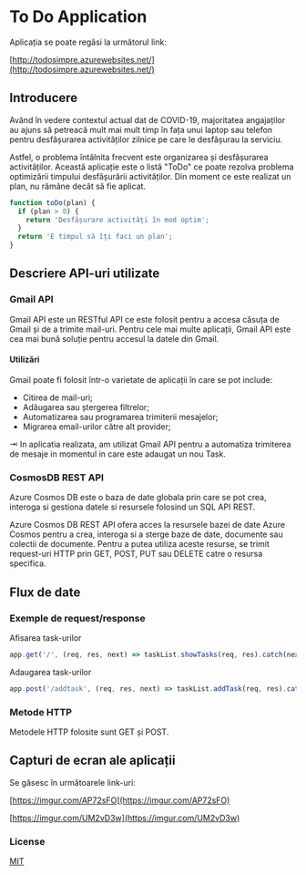 # To Do Application

Aplicația se poate regăsi la următorul link:

 [http://todosimpre.azurewebsites.net/](http://todosimpre.azurewebsites.net/)

## Introducere

  Având în vedere contextul actual dat de COVID-19, majoritatea angajaților au ajuns să petreacă mult mai mult timp în fața unui laptop sau telefon pentru desfășurarea activităților zilnice pe care le desfășurau la serviciu.  

Astfel, o problema întâlnita frecvent este organizarea și desfășurarea activităților. Această aplicație este o listă "ToDo" ce poate rezolva problema optimizării timpului desfășurării activităților. Din moment ce este realizat un plan, nu rămâne decât să fie aplicat. 

```javascript
function toDo(plan) {
  if (plan > 0) {
    return 'Desfășurare activități în mod optim';
  }
  return 'E timpul să îți faci un plan';
}
```

## Descriere API-uri utilizate

### Gmail API

Gmail API este un RESTful API ce este folosit pentru a accesa căsuța de Gmail și de a trimite mail-uri. Pentru cele mai multe aplicații, Gmail API este cea mai bună soluție pentru accesul la datele din Gmail.

#### Utilizări
 Gmail poate fi folosit într-o varietate de aplicații în care se pot include: 
* Citirea de mail-uri;
* Adăugarea sau ștergerea filtrelor;
* Automatizarea sau programarea trimiterii mesajelor;
* Migrarea email-urilor către alt provider; 

⇥ In aplicatia realizata, am utilizat Gmail API pentru a automatiza trimiterea de mesaje in momentul in care este adaugat un nou Task.

### CosmosDB REST API

Azure Cosmos DB este o baza de date globala prin care se pot crea, interoga si gestiona datele si resursele folosind un SQL API REST.

Azure Cosmos DB REST API ofera acces la resursele bazei de date Azure Cosmos pentru a crea, interoga si a sterge baze de date, documente sau colectii de documente. Pentru a putea utiliza aceste resurse, se trimit request-uri HTTP prin GET, POST, PUT sau DELETE catre o resursa specifica.


## Flux de date

### Exemple de request/response
Afisarea task-urilor
```javascript
app.get('/', (req, res, next) => taskList.showTasks(req, res).catch(next));
```
Adaugarea task-urilor
```javascript
app.post('/addtask', (req, res, next) => taskList.addTask(req, res).catch(next));
```

### Metode HTTP

Metodele HTTP folosite sunt GET și POST.


## Capturi de ecran ale aplicații

Se găsesc în următoarele link-uri:

[https://imgur.com/AP72sFO](https://imgur.com/AP72sFO)

[https://imgur.com/UM2vD3w](https://imgur.com/UM2vD3w)

### License
[MIT](https://choosealicense.com/licenses/mit/)
